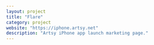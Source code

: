 ```yaml
---
layout: project
title: "Flare"
category: project
website: "https://iphone.artsy.net"
description: "Artsy iPhone app launch marketing page."
---
```

